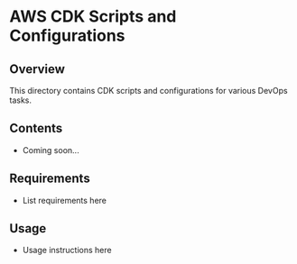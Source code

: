 # AWS CDK Scripts and Configurations

## Overview

This directory contains CDK scripts and configurations for various DevOps tasks.

## Contents

- Coming soon...

## Requirements

- List requirements here

## Usage

- Usage instructions here
